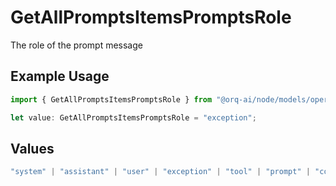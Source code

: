 # GetAllPromptsItemsPromptsRole

The role of the prompt message

## Example Usage

```typescript
import { GetAllPromptsItemsPromptsRole } from "@orq-ai/node/models/operations";

let value: GetAllPromptsItemsPromptsRole = "exception";
```

## Values

```typescript
"system" | "assistant" | "user" | "exception" | "tool" | "prompt" | "correction" | "expected_output"
```